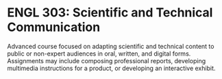 # ENGL 303: Scientific and Technical Communication

Advanced course focused on adapting scientific and technical content to public or non-expert audiences in oral, written, and digital forms. Assignments may include composing professional reports, developing multimedia instructions for a product, or developing an interactive exhibit.